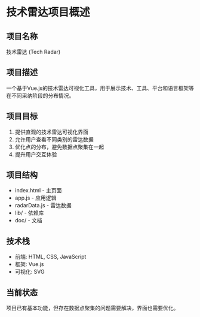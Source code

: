 # 技术雷达项目概述

## 项目名称
技术雷达 (Tech Radar)

## 项目描述
一个基于Vue.js的技术雷达可视化工具，用于展示技术、工具、平台和语言框架等在不同采纳阶段的分布情况。

## 项目目标
1. 提供直观的技术雷达可视化界面
2. 允许用户查看不同类别的雷达数据
3. 优化点的分布，避免数据点聚集在一起
4. 提升用户交互体验

## 项目结构
- index.html - 主页面
- app.js - 应用逻辑
- radarData.js - 雷达数据
- lib/ - 依赖库
- doc/ - 文档

## 技术栈
- 前端: HTML, CSS, JavaScript
- 框架: Vue.js
- 可视化: SVG

## 当前状态
项目已有基本功能，但存在数据点聚集的问题需要解决，界面也需要优化。 